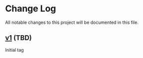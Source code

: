 # Change Log

All notable changes to this project will be documented in this file.

## [v1](https://github.com/Kajabi/getdx-monorepo-service-identifier/compare/main...v1) (TBD)

Initial tag